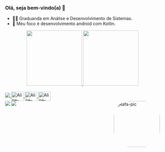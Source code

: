 ### Olá, seja bem-vindo(a) 🌿

- 👩‍💻 Graduanda em Análise e Desenvolvimento de Sistemas.
- 📱 Meu foco é desenvolvimento android com Kotlin.

<div align="center">
  <a href="https://github.com/alinesousasantana">
  <img height="180em" src="https://github-readme-stats.vercel.app/api?username=alinesousasantana&show_icons=true&theme=dracula&include_all_commits=true&count_private=true"/>
  <img height="180em" src="https://github-readme-stats.vercel.app/api/top-langs/?username=alinesousasantana&layout=compact&langs_count=7&theme=dracula"/>
</div>
<div style="display: inline_block"><br>       
  
  <img src="https://cdn.jsdelivr.net/gh/devicons/devicon/icons/kotlin/kotlin-original.svg" />
          
  <img align="center" alt="Aline-AndroidS" height="30" width="40" src="https://cdn.jsdelivr.net/gh/devicons/devicon/icons/androidstudio/androidstudio-original.svg"/>
  <img align="center" alt="Aline-Android" height="30" width="40" src="https://cdn.jsdelivr.net/gh/devicons/devicon/icons/android/android-original.svg" />
  <img align="center" alt="Aline-Kotlin" height="30" width="40" src="https://cdn.jsdelivr.net/gh/devicons/devicon/icons/kotlin/kotlin-original.svg" />
          
          
          
          
          

  
          
          
          
          
          
          
          
          
  
          
  </div>
  <img align="right" alt="Rafa-pic" height="150" style="border-radius:50px;" src="https://user-images.githubusercontent.com/116390525/200414116-1d882f90-2319-42fc-bece-c6ee49e3a4e6.png">
 
  

<div> 
  <a href = "aline.santana.dev10@gmail.com"><img src="https://img.shields.io/badge/-Gmail-%23333?style=for-the-badge&logo=gmail&logoColor=white" target="_blank"></a>
  <a href="https://www.linkedin.com/in/aline-sousa-santana-131535256/" target="_blank"><img src="https://img.shields.io/badge/-LinkedIn-%230077B5?style=for-the-badge&logo=linkedin&logoColor=white" target="_blank"></a> 
 

 
</div>

